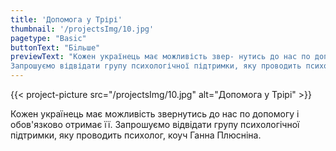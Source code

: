 ```yaml
---
title: 'Допомога у Трірі'
thumbnail: '/projectsImg/10.jpg'
pagetype: "Basic"
buttonText: "Бiльше"
previewText: "Кожен українець має можливість звер- нутись до нас по допомогу і обов'язково отримає її.  
Запрошуємо відвідати групу психологічної підтримки, яку проводить психолог, коуч Ганна Плюсніна."
---
```


{{< project-picture src="/projectsImg/10.jpg" alt="Допомога у Трірі" >}}

<div class="text-center container p-6 mx-auto">
Кожен українець має можливість звернутись до нас по допомогу і обов'язково отримає її.  
Запрошуємо відвідати групу психологічної підтримки, яку проводить психолог, коуч Ганна Плюсніна.
</div>
